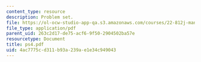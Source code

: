 ```yaml
---
content_type: resource
description: Problem set.
file: https://ol-ocw-studio-app-qa.s3.amazonaws.com/courses/22-812j-managing-nuclear-technology-spring-2004/4ac7775cd311b93a239ae1e34c949043_ps4.pdf
file_type: application/pdf
parent_uid: 263c2d17-de75-acf6-9f50-2904502ba57e
resourcetype: Document
title: ps4.pdf
uid: 4ac7775c-d311-b93a-239a-e1e34c949043
---
```

